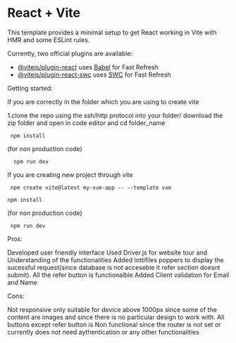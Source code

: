 # React + Vite

This template provides a minimal setup to get React working in Vite with HMR and some ESLint rules.

Currently, two official plugins are available:

- [@vitejs/plugin-react](https://github.com/vitejs/vite-plugin-react/blob/main/packages/plugin-react/README.md) uses [Babel](https://babeljs.io/) for Fast Refresh
- [@vitejs/plugin-react-swc](https://github.com/vitejs/vite-plugin-react-swc) uses [SWC](https://swc.rs/) for Fast Refresh

Getting started:

If you are correctly in the folder which you are using to create vite

1.clone the repo using the ssh/http protocol into your folder/ download the zip folder and open in code editor and cd folder_name

     npm install
     
(for non production code)
      
      npm run dev 

If you are creating new project through vite

     npm create vite@latest my-vue-app -- --template vue

    npm install

(for non production code)

     npm run dev 


Pros:

Developed user friendly interface 
Used Driver.js for website tour and Understanding of the functionalities
Added lottifiles poppers to display the sucessful request(since database is not acceseble it refer section doesnt submit).
All the refer button is functionalble
Added Client validation for Email and Name

Cons:

Not responsive only suitable for device above 1000px since some of the content are images and since there is no particular design to work with.
All buttons except refer button is Non functional since the router is not set or currently does not need aythentication or any other functionalities
